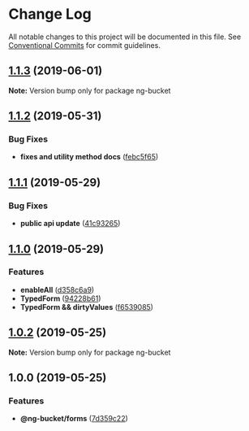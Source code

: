 # Change Log

All notable changes to this project will be documented in this file.
See [Conventional Commits](https://conventionalcommits.org) for commit guidelines.

## [1.1.3](https://github.com/ng-bucket/ng-bucket/compare/v1.1.2...v1.1.3) (2019-06-01)

**Note:** Version bump only for package ng-bucket





## [1.1.2](https://github.com/ng-bucket/ng-bucket/compare/v1.1.1...v1.1.2) (2019-05-31)


### Bug Fixes

* **fixes and utility method docs** ([febc5f65](https://github.com/ng-bucket/ng-bucket/commit/febc5f65))





## [1.1.1](https://github.com/ng-bucket/ng-bucket/compare/v1.1.0...v1.1.1) (2019-05-29)


### Bug Fixes

* **public api update** ([41c93265](https://github.com/ng-bucket/ng-bucket/commit/41c93265))





## [1.1.0](https://github.com/ng-bucket/ng-bucket/compare/v1.0.2...v1.1.0) (2019-05-29)


### Features

* **enableAll** ([d358c6a9](https://github.com/ng-bucket/ng-bucket/commit/d358c6a9))
* **TypedForm** ([94228b61](https://github.com/ng-bucket/ng-bucket/commit/94228b61))
* **TypedForm && dirtyValues** ([f6539085](https://github.com/ng-bucket/ng-bucket/commit/f6539085))





## [1.0.2](https://github.com/ng-bucket/ng-bucket/compare/v1.0.0...v1.0.2) (2019-05-25)

**Note:** Version bump only for package ng-bucket





## 1.0.0 (2019-05-25)


### Features

* **@ng-bucket/forms** ([7d359c22](https://github.com/ng-bucket/ng-bucket/commit/7d359c22))
